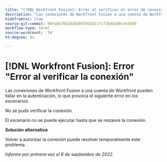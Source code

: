 ```yaml
---
title: "[!DNL Workfront Fusion]: Error al verificar el error de conexión"
description: "Las conexiones de Workfront Fusion a una cuenta de Workfront pueden fallar en la autenticación, lo que provoca situaciones de error: No se pudo verificar la conexión."
hidefromtoc: true
source-git-commit: 98fa6676b103bd9870d5811fc710d54d0cd54599
workflow-type: tm+mt
source-wordcount: '74'
ht-degree: 0%

---
```



# [!DNL Workfront Fusion]: Error &quot;Error al verificar la conexión&quot;

Las conexiones de Workfront Fusion a una cuenta de Workfront pueden fallar en la autenticación, lo que provoca el siguiente error en los escenarios:

No se pudo verificar la conexión.

El escenario no se puede ejecutar hasta que se restaure la conexión.

**Solución alternativa**

Volver a autorizar la conexión puede resolver temporalmente este problema.

_Informe por primera vez el 8 de septiembre de 2022._

